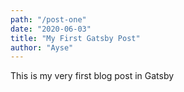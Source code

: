 ```yaml
---
path: "/post-one"
date: "2020-06-03"
title: "My First Gatsby Post"
author: "Ayse"
---
```


This is my very first blog post in Gatsby
